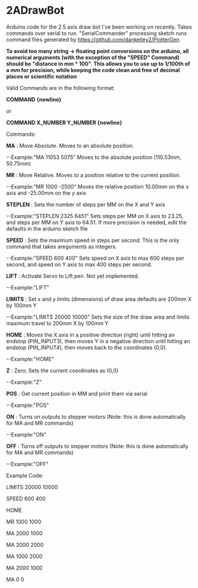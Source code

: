 # 2ADrawBot
Arduino code for the 2.5 axis draw bot I've been working on recently. Takes commands over serial to run. "SerialCommander" processing sketch runs command files generated by https://github.com/dankelley2/PlotterGen


**To avoid too many string -> floating point conversions on the arduino, all numerical arguments (with the exception of the "SPEED" Command) should be "distance in mm * 100". This allows you to use up to 1/100th of a mm for precision, while keeping the code clean and free of decimal places or scientific notation**

Valid Commands are in the following format:


**COMMAND {newline}**

*or*
  
**COMMAND X_NUMBER Y_NUMBER {newline}**


Commands:

**MA** : Move Absolute. Moves to an absolute position.

--Example:"MA 11053 5075" Moves to the absolute position (110.53mm, 50.75mm)

**MR** : Move Relative. Moves to a position relative to the current position.

--Example:"MR 1000 -2500" Moves the relative position 10.00mm on the x axis and -25.00mm on the y axis

**STEPLEN** : Sets the number of steps per MM on the X and Y axis

--Example:"STEPLEN 2325 6451" Sets steps per MM on X axis to 23.25, and steps per MM on Y axis to 64.51. If more precision is needed, edit the defaults in the arduino sketch file

**SPEED** : Sets the maximum speed in steps per second. This is the only command that takes areguments as integers.

--Example:"SPEED 600 400" Sets speed on X axis to max 600 steps per second, and speed on Y axis to max 400 steps per second.

**LIFT** : Activate Servo to Lift pen. Not yet implemented.

--Example:"LIFT"

**LIMITS** : Set x and y limits (dimensions) of draw area defaults are 200mm X by 100mm Y

--Example:"LIMITS 20000 10000" Sets the size of the draw area and limits maximum travel to 200mm X by 100mm Y

**HOME** : Moves the X axis in a positive direction (right) until hitting an endstop (PIN_INPUT3), then moves Y in a negative direction until hitting an endstop (PIN_INPUT4), then moves back to the coordinates (0,0).

--Example:"HOME"

**Z** : Zero; Sets the current coordinates as (0,0)

--Example:"Z"

**POS** : Get current position in MM and print them via serial

--Example:"POS"

**ON** : Turns on outputs to stepper motors (Note: this is done automatically for MA and MR commands)

--Example:"ON"

**OFF** : Turns off outputs to stepper motors (Note: this is done automatically for MA and MR commands)

--Example:"OFF"


Example Code:


LIMITS 20000 10000

SPEED 600 400

HOME

MR 1000 1000

MA 2000 1000

MA 2000 2000

MA 1000 2000

MA 2000 1000

MA 0 0


